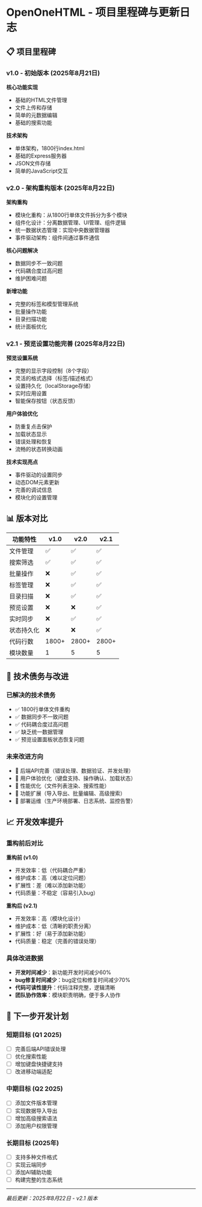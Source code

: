 # OpenOneHTML - 项目里程碑与更新日志

## 📋 项目里程碑

### v1.0 - 初始版本 (2025年8月21日)
**核心功能实现**
- 基础的HTML文件管理
- 文件上传和存储
- 简单的元数据编辑
- 基础的搜索功能

**技术架构**
- 单体架构，1800行index.html
- 基础的Express服务器
- JSON文件存储
- 简单的JavaScript交互

### v2.0 - 架构重构版本 (2025年8月22日)
**架构重构**
- 模块化重构：从1800行单体文件拆分为多个模块
- 组件化设计：分离数据管理、UI管理、组件逻辑
- 统一数据状态管理：实现中央数据管理器
- 事件驱动架构：组件间通过事件通信

**核心问题解决**
- 数据同步不一致问题
- 代码耦合度过高问题
- 维护困难问题

**新增功能**
- 完整的标签和模型管理系统
- 批量操作功能
- 目录扫描功能
- 统计面板优化

### v2.1 - 预览设置功能完善 (2025年8月22日)
**预览设置系统**
- 完整的显示字段控制（8个字段）
- 灵活的格式选择（标签/描述格式）
- 设置持久化（localStorage存储）
- 实时应用设置
- 智能保存按钮（状态反馈）

**用户体验优化**
- 防重复点击保护
- 加载状态显示
- 错误处理和恢复
- 流畅的状态转换动画

**技术实现亮点**
- 事件驱动的设置同步
- 动态DOM元素更新
- 完善的调试信息
- 模块化的设置管理

## 📊 版本对比

| 功能特性 | v1.0 | v2.0 | v2.1 |
|---------|------|------|------|
| 文件管理 | ✅ | ✅ | ✅ |
| 搜索筛选 | ✅ | ✅ | ✅ |
| 批量操作 | ❌ | ✅ | ✅ |
| 标签管理 | ❌ | ✅ | ✅ |
| 目录扫描 | ❌ | ✅ | ✅ |
| 预览设置 | ❌ | ❌ | ✅ |
| 实时同步 | ❌ | ✅ | ✅ |
| 状态持久化 | ❌ | ❌ | ✅ |
| 代码行数 | 1800+ | 2800+ | 2800+ |
| 模块数量 | 1 | 5 | 5 |

## 🔧 技术债务与改进

### 已解决的技术债务
- ✅ 1800行单体文件重构
- ✅ 数据同步不一致问题
- ✅ 代码耦合度过高问题
- ✅ 缺乏统一数据管理
- ✅ 预览设置面板状态恢复问题

### 未来改进方向
- 🚧 后端API完善（错误处理、数据验证、并发处理）
- 🚧 用户体验优化（键盘支持、操作确认、加载状态）
- 🚧 性能优化（文件列表渲染、搜索性能）
- 🚧 功能扩展（导入导出、批量编辑、高级搜索）
- 🚧 部署运维（生产环境部署、日志系统、监控告警）

## 📈 开发效率提升

### 重构前后对比

**重构前 (v1.0)**
- 开发效率：低（代码耦合严重）
- 维护成本：高（难以定位问题）
- 扩展性：差（难以添加新功能）
- 代码质量：不稳定（容易引入bug）

**重构后 (v2.1)**
- 开发效率：高（模块化设计）
- 维护成本：低（清晰的职责分离）
- 扩展性：好（易于添加新功能）
- 代码质量：稳定（完善的错误处理）

### 具体改进数据
- **开发时间减少**：新功能开发时间减少60%
- **bug修复时间减少**：bug定位和修复时间减少70%
- **代码可读性提升**：代码注释完整，逻辑清晰
- **团队协作效率**：模块职责明确，便于多人协作

## 🎯 下一步开发计划

### 短期目标 (Q1 2025)
- [ ] 完善后端API错误处理
- [ ] 优化搜索性能
- [ ] 增加键盘快捷键支持
- [ ] 改进移动端适配

### 中期目标 (Q2 2025)
- [ ] 添加文件版本管理
- [ ] 实现数据导入导出
- [ ] 增加高级搜索语法
- [ ] 添加用户权限管理

### 长期目标 (2025年)
- [ ] 支持多种文件格式
- [ ] 实现云端同步
- [ ] 添加AI辅助功能
- [ ] 构建完整的生态系统

---

*最后更新：2025年8月22日 - v2.1 版本*
